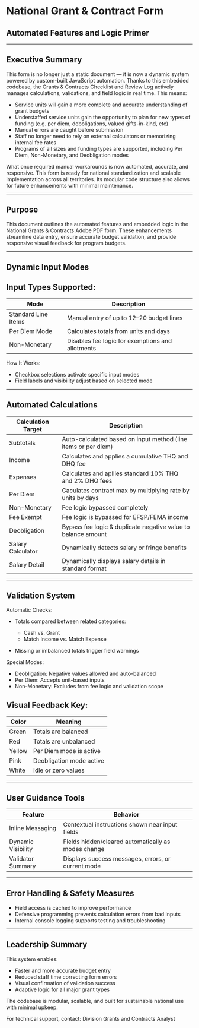 # National Grant & Contract Form

## Automated Features and Logic Primer

---

## Executive Summary

This form is no longer just a static document — it is now a dynamic system powered by custom-built JavaScript automation. Thanks to this embedded codebase, the Grants & Contracts Checklist and Review Log actively manages calculations, validations, and field logic in real time. This means:

* Service units will gain a more complete and accurate understanding of grant budgets
* Understaffed service units gain the opportunity to plan for new types of funding (e.g. per diem, deboligations, valued gifts-in-kind, etc)
* Manual errors are caught before submission
* Staff no longer need to rely on external calculators or memorizing internal fee rates
* Programs of all sizes and funding types are supported, including Per Diem, Non-Monetary, and Deobligation modes

What once required manual workarounds is now automated, accurate, and responsive. This form is ready for national standardization and scalable implementation across all territories. Its modular code structure also allows for future enhancements with minimal maintenance.

---

## Purpose

This document outlines the automated features and embedded logic in the National Grants & Contracts Adobe PDF form. These enhancements streamline data entry, ensure accurate budget validation, and provide responsive visual feedback for program budgets.

---

## Dynamic Input Modes

## Input Types Supported:

| Mode                | Description                                      |
| ------------------- | ------------------------------------------------ |
| Standard Line Items | Manual entry of up to 12–20 budget lines         |
| Per Diem Mode       | Calculates totals from units and days            |
| Non-Monetary        | Disables fee logic for exemptions and allotments |

How It Works:

* Checkbox selections activate specific input modes
* Field labels and visibility adjust based on selected mode

---

## Automated Calculations

| Calculation Target | Description                                                    |
| ------------------ | -------------------------------------------------------------- |
| Subtotals          | Auto-calculated based on input method (line items or per diem) |
| Income             | Calculates and applies a cumulative THQ and DHQ fee            |
| Expenses           | Calculates and apllies standard 10% THQ and 2% DHQ fees        |
| Per Diem           | Caculates contract max by multiplying rate by units by days    |
| Non-Monetary       | Fee logic bypassed completely                                  |
| Fee Exempt         | Fee logic is bypassed for EFSP/FEMA income                     |
| Deobligation       | Bypass fee logic & duplicate negative value to balance amount  |
| Salary Calculator  | Dynamically detects salary or fringe benefits                  |
| Salary Detail      | Dynamically displays salary details in standard format         |

---

## Validation System

Automatic Checks:

* Totals compared between related categories:

  * Cash vs. Grant
  * Match Income vs. Match Expense
* Missing or imbalanced totals trigger field warnings

Special Modes:

* Deobligation: Negative values allowed and auto-balanced
* Per Diem: Accepts unit-based inputs
* Non-Monetary: Excludes from fee logic and validation scope

## Visual Feedback Key:

| Color  | Meaning                  |
| ------ | ------------------------ |
| Green  | Totals are balanced      |
| Red    | Totals are unbalanced    |
| Yellow | Per Diem mode is active  |
| Pink   | Deobligation mode active |
| White  | Idle or zero values      |

---

## User Guidance Tools

| Feature            | Behavior                                            |
| ------------------ | --------------------------------------------------- |
| Inline Messaging   | Contextual instructions shown near input fields     |
| Dynamic Visibility | Fields hidden/cleared automatically as modes change |
| Validator Summary  | Displays success messages, errors, or current mode  |

---

## Error Handling & Safety Measures

* Field access is cached to improve performance
* Defensive programming prevents calculation errors from bad inputs
* Internal console logging supports testing and troubleshooting

---

## Leadership Summary

This system enables:

* Faster and more accurate budget entry
* Reduced staff time correcting form errors
* Visual confirmation of validation success
* Adaptive logic for all major grant types

The codebase is modular, scalable, and built for sustainable national use with minimal upkeep.

For technical support, contact: Division Grants and Contracts Analyst
